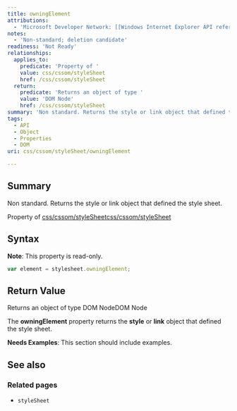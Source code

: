 ```yaml
---
title: owningElement
attributions:
  - 'Microsoft Developer Network: [[Windows Internet Explorer API reference](http://msdn.microsoft.com/en-us/library/ie/hh828809%28v=vs.85%29.aspx) Article]'
notes:
  - 'Non-standard; deletion candidate'
readiness: 'Not Ready'
relationships:
  applies_to:
    predicate: 'Property of '
    value: css/cssom/styleSheet
    href: /css/cssom/styleSheet
  return:
    predicate: 'Returns an object of type '
    value: 'DOM Node'
    href: /css/cssom/styleSheet
summary: 'Non standard. Returns the style or link object that defined the style sheet.'
tags:
  - API
  - Object
  - Properties
  - DOM
uri: css/cssom/styleSheet/owningElement

---
```

## Summary

Non standard. Returns the style or link object that defined the style sheet.

Property of [css/cssom/styleSheet](/css/cssom/styleSheet)[css/cssom/styleSheet](/css/cssom/styleSheet)

## Syntax

**Note**: This property is read-only.

``` js
var element = stylesheet.owningElement;
```

## Return Value

Returns an object of type DOM NodeDOM Node

The **owningElement** property returns the **style** or **link** object that defined the style sheet.

**Needs Examples**: This section should include examples.

## See also

### Related pages

-   `styleSheet`
